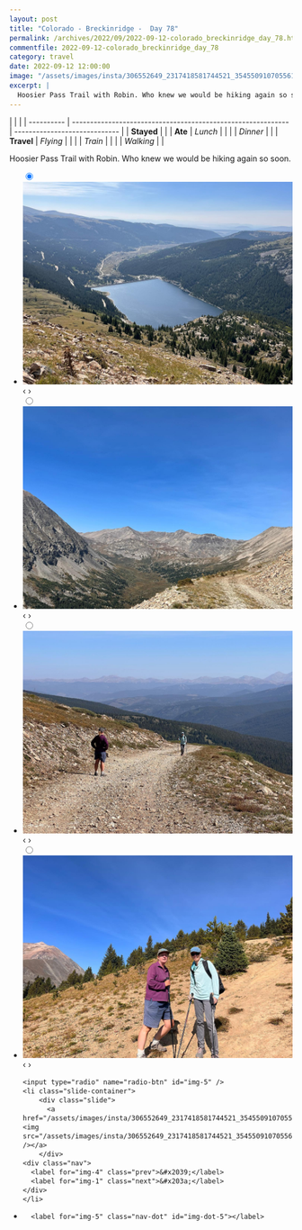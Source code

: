 ```yaml
---
layout: post
title: "Colorado - Breckinridge -  Day 78"
permalink: /archives/2022/09/2022-09-12-colorado_breckinridge_day_78.html
commentfile: 2022-09-12-colorado_breckinridge_day_78
category: travel
date: 2022-09-12 12:00:00
image: "/assets/images/insta/306552649_2317418581744521_3545509107055611490_n_17916791306612245.jpg"
excerpt: |
  Hoosier Pass Trail with Robin. Who knew we would be hiking again so soon.
---
```


|            |                                                              |
| ---------- | ------------------------------------------------------------ | ----------------------------- |
| **Stayed** |  |
| **Ate**    | _Lunch_                                                      |          |
|            | _Dinner_                                                     |          |
| **Travel** | _Flying_                                                     |          |
|            | _Train_                                                      |          |
|            | _Walking_                                                    |          |


Hoosier Pass Trail with Robin. Who knew we would be hiking again so soon.


<ul class="slides">
    <input type="radio" name="radio-btn" id="img-1" checked="checked" />
    <li class="slide-container">
        <div class="slide">
          <a href="/assets/images/insta/306613407_201865315599504_3721427982956531498_n_18155773654253402.jpg"><img src="/assets/images/insta/306613407_201865315599504_3721427982956531498_n_18155773654253402.jpg" /></a>
        </div>
    <div class="nav">
      <label for="img-5" class="prev">&#x2039;</label>
      <label for="img-2" class="next">&#x203a;</label>
    </div>
    </li>
        <input type="radio" name="radio-btn" id="img-2"  />
    <li class="slide-container">
        <div class="slide">
          <a href="/assets/images/insta/306244002_1045525179494380_8976574089524878241_n_17992264783538633.jpg"><img src="/assets/images/insta/306244002_1045525179494380_8976574089524878241_n_17992264783538633.jpg" /></a>
        </div>
    <div class="nav">
      <label for="img-1" class="prev">&#x2039;</label>
      <label for="img-3" class="next">&#x203a;</label>
    </div>
    </li>
        <input type="radio" name="radio-btn" id="img-3"  />
    <li class="slide-container">
        <div class="slide">
          <a href="/assets/images/insta/306327601_791250282077387_5049079675857306189_n_17938633784463417.jpg"><img src="/assets/images/insta/306327601_791250282077387_5049079675857306189_n_17938633784463417.jpg" /></a>
        </div>
    <div class="nav">
      <label for="img-2" class="prev">&#x2039;</label>
      <label for="img-4" class="next">&#x203a;</label>
    </div>
    </li>
        <input type="radio" name="radio-btn" id="img-4"  />
    <li class="slide-container">
        <div class="slide">
          <a href="/assets/images/insta/306766690_810618856631661_1780066265213660816_n_18313039978037394.jpg"><img src="/assets/images/insta/306766690_810618856631661_1780066265213660816_n_18313039978037394.jpg" /></a>
        </div>
    <div class="nav">
      <label for="img-3" class="prev">&#x2039;</label>
      <label for="img-5" class="next">&#x203a;</label>
    </div>
    </li>
    
    <input type="radio" name="radio-btn" id="img-5" />
    <li class="slide-container">
        <div class="slide">
          <a href="/assets/images/insta/306552649_2317418581744521_3545509107055611490_n_17916791306612245.jpg"><img src="/assets/images/insta/306552649_2317418581744521_3545509107055611490_n_17916791306612245.jpg" /></a>
        </div>
    <div class="nav">
      <label for="img-4" class="prev">&#x2039;</label>
      <label for="img-1" class="next">&#x203a;</label>
    </div>
    </li>
			
<li class="nav-dots">
      <label for="img-1" class="nav-dot" id="img-dot-1"></label>
      <label for="img-2" class="nav-dot" id="img-dot-2"></label>
      <label for="img-3" class="nav-dot" id="img-dot-3"></label>
      <label for="img-4" class="nav-dot" id="img-dot-4"></label>

      <label for="img-5" class="nav-dot" id="img-dot-5"></label>

</li>
</ul>        
             

		
